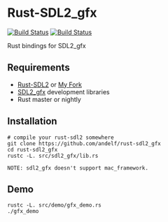 # Rust-SDL2_gfx

[![Build Status](https://travis-ci.org/andelf/rust-sdl2_gfx.svg?branch=master)](https://travis-ci.org/andelf/rust-sdl2_gfx)
[![Build Status](https://drone.io/github.com/andelf/rust-sdl2_gfx/status.png)](https://drone.io/github.com/andelf/rust-sdl2_gfx/latest)

Rust bindings for SDL2_gfx

## Requirements

* [Rust-SDL2](https://github.com/AngryLawyer/rust-sdl2) or [My Fork](https://github.com/andelf/rust-sdl2)
* [SDL2_gfx](http://sourceforge.net/projects/sdl2gfx/) development libraries
* Rust master or nightly

## Installation

```
# compile your rust-sdl2 somewhere
git clone https://github.com/andelf/rust-sdl2_gfx
cd rust-sdl2_gfx
rustc -L. src/sdl2_gfx/lib.rs
```

    NOTE: sdl2_gfx doesn't support mac_framework.

## Demo

```
rustc -L. src/demo/gfx_demo.rs
./gfx_demo
```
